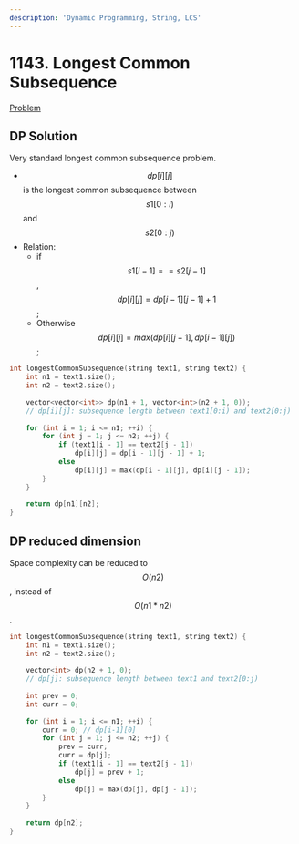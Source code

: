 ```yaml
---
description: 'Dynamic Programming, String, LCS'
---
```


# 1143. Longest Common Subsequence

[Problem](https://leetcode.com/problems/longest-common-subsequence/)

## DP Solution

Very standard longest common subsequence problem. 

- $$dp[i][j]$$ is the longest common subsequence between $$s1[0:i)$$ and $$s2[0:j)$$ 
- Relation:
  - if $$s1[i-1]==s2[j-1]$$, $$dp[i][j]=dp[i-1][j-1]+1$$;
  - Otherwise $$dp[i][j]=max(dp[i][j-1], dp[i-1][j])$$;

```cpp
int longestCommonSubsequence(string text1, string text2) {
    int n1 = text1.size();
    int n2 = text2.size();
    
    vector<vector<int>> dp(n1 + 1, vector<int>(n2 + 1, 0));
    // dp[i][j]: subsequence length between text1[0:i) and text2[0:j)
    
    for (int i = 1; i <= n1; ++i) {
        for (int j = 1; j <= n2; ++j) {
            if (text1[i - 1] == text2[j - 1])
                dp[i][j] = dp[i - 1][j - 1] + 1;
            else
                dp[i][j] = max(dp[i - 1][j], dp[i][j - 1]);
        }
    }
    
    return dp[n1][n2];
}
```

## DP reduced dimension

Space complexity can be reduced to $$O(n2)$$, instead of $$O(n1*n2)$$.

```cpp
int longestCommonSubsequence(string text1, string text2) {
    int n1 = text1.size();
    int n2 = text2.size();
    
    vector<int> dp(n2 + 1, 0);
    // dp[j]: subsequence length between text1 and text2[0:j)
    
    int prev = 0;
    int curr = 0;
    
    for (int i = 1; i <= n1; ++i) {
        curr = 0; // dp[i-1][0]
        for (int j = 1; j <= n2; ++j) {
            prev = curr;
            curr = dp[j];
            if (text1[i - 1] == text2[j - 1])
                dp[j] = prev + 1;
            else
                dp[j] = max(dp[j], dp[j - 1]);
        }
    }
    
    return dp[n2];
}
```
